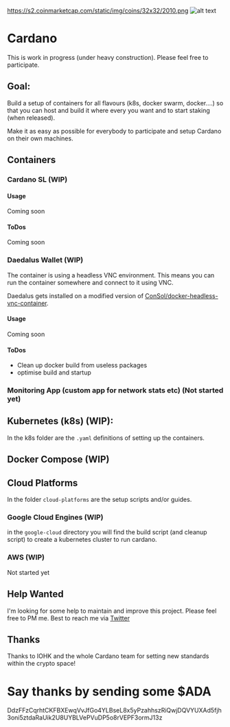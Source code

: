 https://s2.coinmarketcap.com/static/img/coins/32x32/2010.png
![alt text](https://s2.coinmarketcap.com/static/img/coins/32x32/2010.png "Cardano Logo")

# Cardano

This is work in progress (under heavy construction). Please feel free to participate.

## Goal:
Build a setup of containers for all flavours (k8s, docker swarm, docker....) so that you can host and build it where every you want and to start staking (when released).

Make it as easy as possible for everybody to participate and setup Cardano on their own machines.

## Containers
### Cardano SL (WIP)

#### Usage
Coming soon

#### ToDos
Coming soon

### Daedalus Wallet (WIP)
The container is using a headless VNC environment. This means you can run the container somewhere and connect to it using VNC.

Daedalus gets installed on a modified version of [ConSol/docker-headless-vnc-container](https://github.com/ConSol/docker-headless-vnc-container).

#### Usage
Coming soon

#### ToDos
- Clean up docker build from useless packages
- optimise build and startup

### Monitoring App (custom app for network stats etc) (Not started yet)

## Kubernetes (k8s) (WIP):
In the k8s folder are the `.yaml` definitions of setting up the containers.

## Docker Compose (WIP)

## Cloud Platforms
In the folder `cloud-platforms` are the setup scripts and/or guides.
### Google Cloud Engines (WIP)
in the `google-cloud` directory you will find the build script (and cleanup script) to create a kubernetes cluster to run cardano.
### AWS (WIP)
Not started yet

## Help Wanted
I'm looking for some help to maintain and improve this project. Please feel free to PM me. Best to reach me via [Twitter](https://twitter.com/khwhahn)

## Thanks
Thanks to IOHK and the whole Cardano team for setting new standards within the crypto space!

# Say thanks by sending some $ADA
DdzFFzCqrhtCKFBXEwqVvJfGo4YLBseL8x5yPzahhszRiQwjDQVYUXAd5fjh3oni5ztdaRaUik2U8UYBLVePVuDP5o8rVEPF3ormJ13z
